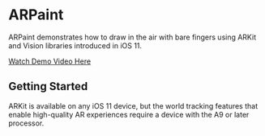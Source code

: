 # ARPaint

ARPaint demonstrates how to draw in the air with bare fingers using ARKit and Vision libraries introduced in iOS 11.

[Watch Demo Video Here](https://media.giphy.com/media/xThta1PpzDiyPJkt0Y/giphy.gif)

## Getting Started

ARKit is available on any iOS 11 device, but the world tracking features that enable high-quality AR experiences require a device with the A9 or later processor.
